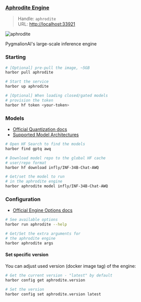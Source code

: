 ### [Aphrodite Engine](https://github.com/PygmalionAI/aphrodite-engine)

> Handle: `aphrodite`<br/>
> URL: [http://localhost:33921](http://localhost:33921)

![aphrodite](https://raw.githubusercontent.com/PygmalionAI/aphrodite-engine/main/assets/aphrodite.png)

PygmalionAI's large-scale inference engine

### Starting

```bash
# [Optional] pre-pull the image, ~5GB
harbor pull aphrodite

# Start the service
harbor up aphrodite

# [Optional] When loading closed/gated models
# provision the token
harbor hf token <your-token>
```

### Models

- [Official Quantization docs](https://aphrodite.pygmalion.chat/pages/quantization/support-matrix.html)
- [Supported Model Architectures](https://aphrodite.pygmalion.chat/pages/usage/models.html)

```bash
# Open HF Search to find the models
harbor find gptq awq

# Download model repo to the global HF cache
# user/repo format
harbor hf download infly/INF-34B-Chat-AWQ

# Get/set the model to run
# in the aphrodite engine
harbor aphrodite model infly/INF-34B-Chat-AWQ
```

### Configuration

- [Official Engine Options docs](https://aphrodite.pygmalion.chat/usage/openai/#command-line-arguments-for-the-server)

```bash
# See available options
harbor run aphrodite --help

# Get/Set the extra arguments for
# the aphrodite engine
harbor aphrodite args
```

#### Set specific version

You can adjust used version (docker image tag) of the engine:

```bash
# Get the current version - "latest" by default
harbor config get aphrodite.version

# Set the version
harbor config set aphrodite.version latest
```
